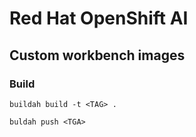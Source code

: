 # Red Hat OpenShift AI

## Custom workbench images

### Build

```
buildah build -t <TAG> .

buldah push <TGA>
```
